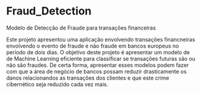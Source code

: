 # Fraud_Detection
Modelo de Detecção de Fraude para transações financeiras 

Este projeto apresentou uma aplicação envolvendo transações financneiras envolvendo o evento de fraude e não fraude em bancos europeus no período de dois dias.
O objetivo deste projeto é apresentar um modelo de de Machine Learning eficiente para classificar se transações futuras são ou não são fraudes. De certa forma, 
apresentar esses modelos podem fazer com que a área de negócio de bancos possam reduzir drasticamente os danos relacionandos as transações dos clientes e que este crime cibernético seja reduzido cada vez mais.
